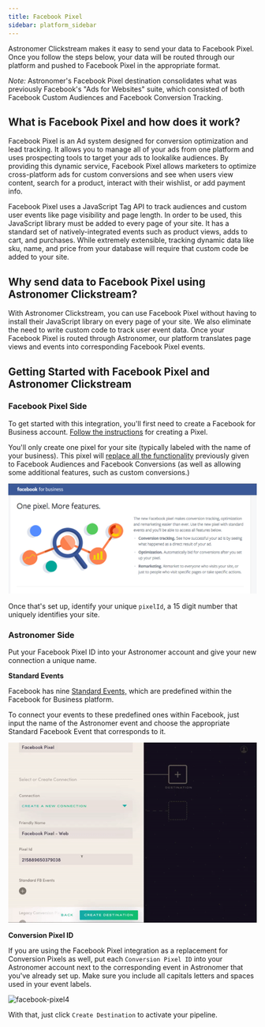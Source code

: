 ```yaml
---
title: Facebook Pixel
sidebar: platform_sidebar
---
```


Astronomer Clickstream makes it easy to send your data to Facebook Pixel. Once you follow the steps below, your data will be routed through our platform and pushed to Facebook Pixel in the appropriate format.

*Note:* Astronomer's Facebook Pixel destination consolidates what was previously Facebook's "Ads for Websites" suite, which consisted of both Facebook Custom Audiences and Facebook Conversion Tracking.

## What is Facebook Pixel and how does it work?

Facebook Pixel is an Ad system designed for conversion optimization and lead tracking. It allows you to manage all of your ads from one platform and uses prospecting tools to target your ads to lookalike audiences. By providing this dynamic service, Facebook Pixel allows marketers to optimize cross-platform ads for custom conversions and see when users view content, search for a product, interact with their wishlist, or add payment info.

Facebook Pixel uses a JavaScript Tag API to track audiences and custom user events like page visibility and page length. In order to be used, this JavaScript library must be added to every page of your site. It has a standard set of natively-integrated events such as product views, adds to cart, and purchases. While extremely extensible, tracking dynamic data like sku, name, and price from your database will require that custom code be added to your site.

## Why send data to Facebook Pixel using Astronomer Clickstream?

With Astronomer Clickstream, you can use Facebook Pixel without having to install their JavaScript library on every page of your site. We also eliminate the need to write custom code to track user event data. Once your Facebook Pixel is routed through Astronomer, our platform translates page views and events into corresponding Facebook Pixel events.

## Getting Started with Facebook Pixel and Astronomer Clickstream

### Facebook Pixel Side

To get started with this integration, you'll first need to create a Facebook for Business account. [Follow the instructions](https://www.facebook.com/business/a/online-sales/custom-audiences-website) for creating a Pixel. 

You'll only create one pixel for your site (typically labeled with the name of your business). This pixel will [replace all the functionality](https://www.facebook.com/business/help/1686199411616919) previously given to Facebook Audiences and Facebook Conversions (as well as allowing some additional features, such as custom conversions.)

![facebook-pixel1](../../../images/facebook-pixel1.png)

Once that's set up, identify your unique `pixelId`, a 15 digit number that uniquely identifies your site.

### Astronomer Side

Put your Facebook Pixel ID into your Astronomer account and give your new connection a unique name.

**Standard Events** 

Facebook has nine [Standard Events,](https://www.facebook.com/business/a/add-pixel-standard-events) which are predefined within the Facebook for Business platform.

To connect your events to these predefined ones within Facebook, just input the name of the Astronomer event and choose the appropriate Standard Facebook Event that corresponds to it.

![facebook-pixel3](../../../images/facebook-pixel3.gif)

**Conversion Pixel ID**

If you are using the Facebook Pixel integration as a replacement for Conversion Pixels as well, put each `Conversion Pixel ID` into your Astronomer account next to the corresponding event in Astronomer that you've already set up. Make sure you include all capitals letters and spaces used in your event labels.

![facebook-pixel4](../../../images/facebook-pixel4.gif)

With that, just click `Create Destination` to activate your pipeline.

